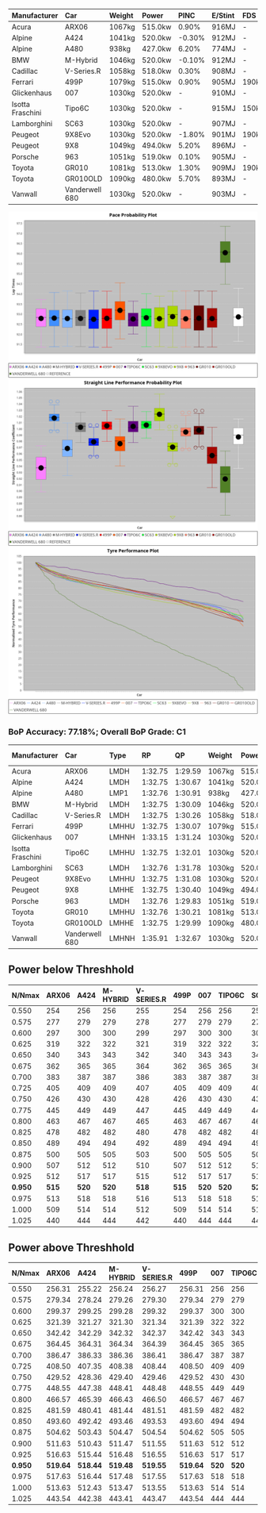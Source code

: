 | Manufacturer     | Car            | Weight | Power   | PINC    | E/Stint | FDS     |
|:-|:-|:-|:-|:-|:-|:-|
| Acura            | ARX06          | 1067kg | 515.0kw | 0.90%   | 916MJ   |    -    |
| Alpine           | A424           | 1041kg | 520.0kw | -0.30%  | 912MJ   |    -    |
| Alpine           | A480           | 938kg  | 427.0kw | 6.20%   | 774MJ   |    -    |
| BMW              | M-Hybrid       | 1046kg | 520.0kw | -0.10%  | 912MJ   |    -    |
| Cadillac         | V-Series.R     | 1058kg | 518.0kw | 0.30%   | 908MJ   |    -    |
| Ferrari          | 499P           | 1079kg | 515.0kw | 0.90%   | 905MJ   | 190kph  |
| Glickenhaus      | 007            | 1030kg | 520.0kw |    -    | 910MJ   |    -    |
| Isotta Fraschini | Tipo6C         | 1030kg | 520.0kw |    -    | 915MJ   | 150kph  |
| Lamborghini      | SC63           | 1030kg | 520.0kw |    -    | 907MJ   |    -    |
| Peugeot          | 9X8Evo         | 1030kg | 520.0kw | -1.80%  | 901MJ   | 190kph  |
| Peugeot          | 9X8            | 1049kg | 494.0kw | 5.20%   | 896MJ   |    -    |
| Porsche          | 963            | 1051kg | 519.0kw | 0.10%   | 905MJ   |    -    |
| Toyota           | GR010          | 1081kg | 513.0kw | 1.30%   | 909MJ   | 190kph  |
| Toyota           | GR010OLD       | 1090kg | 480.0kw | 5.70%   | 893MJ   |    -    |
| Vanwall          | Vanderwell 680 | 1030kg | 520.0kw |    -    | 903MJ   |    -    |

![PACECHART](./IMG/AUTO.png)
![STRAIGHTLINEPERFORMANCECHART](./IMG/AUTO_sp.png)
![TYREPERFORMANCECHART](./IMG/AUTO_tw.png)

### BoP Accuracy: 77.18%; Overall BoP Grade: C1
| Manufacturer     | Car            | Type  | RP      | QP      | Weight | Power¹  | Threshhold | PINC    | Power²   | E/Stint | AVG Vmax  | FDS     | RDLC | L/Stint | BOP-Grade | Model Accuracy | Model Points | Match%  | SimDiff |
|:-|:-|:-|:-|:-|:-|:-|:-|:-|:-|:-|:-|:-|:-|:-|:-|:-|:-|:-|:-|
| Acura            | ARX06          | LMDH  | 1:32.75 | 1:29.59 | 1067kg | 515.0kw | 250.0kph   | 0.90%   | 519.60kw |  916MJ  | 297.14kph |    -    | 1.01 | 39      | -C1       | 100.00%        | 995          | 77.09%  | #       |
| Alpine           | A424           | LMDH  | 1:32.75 | 1:30.67 | 1041kg | 520.0kw | 250.0kph   | -0.30%  | 518.40kw |  912MJ  | 310.97kph |    -    | 1.01 | 39      | -B1       | 100.00%        | 635          | 87.00%  | #       |
| Alpine           | A480           | LMP1  | 1:32.76 | 1:30.91 |  938kg | 427.0kw | 250.0kph   | 6.20%   | 453.50kw |  774MJ  | 302.92kph |    -    | 0.99 | 37      | -A2       | 94.90%         | 707          | 91.69%  | #       |
| BMW              | M-Hybrid       | LMDH  | 1:32.75 | 1:30.09 | 1046kg | 520.0kw | 250.0kph   | -0.10%  | 519.50kw |  912MJ  | 308.50kph |    -    | 1.01 | 39      | -B1       | 100.00%        | 1696         | 86.28%  | #       |
| Cadillac         | V-Series.R     | LMDH  | 1:32.75 | 1:30.26 | 1058kg | 518.0kw | 250.0kph   | 0.30%   | 519.60kw |  908MJ  | 303.11kph |    -    | 1.01 | 39      | -A2       | 88.64%         | 2076         | 94.71%  | #       |
| Ferrari          | 499P           | LMHHU | 1:32.75 | 1:30.07 | 1079kg | 515.0kw | 250.0kph   | 0.90%   | 519.60kw |  905MJ  | 306.82kph | 190kph  | 1.01 | 39      | -A2       | 91.94%         | 2476         | 92.58%  | #       |
| Glickenhaus      | 007            | LMHNH | 1:33.15 | 1:31.24 | 1030kg | 520.0kw | 0.0kph     |    -    | 520.00kw |  910MJ  | 305.34kph |    -    | 0.97 | 39      | ~A1       | 95.63%         | 1510         | 100.00% | ±2.59s  |
| Isotta Fraschini | Tipo6C         | LMHHU | 1:32.75 | 1:32.01 | 1030kg | 520.0kw | 0.0kph     |    -    | 520.00kw |  915MJ  | 309.76kph | 150kph  | 1.07 | 39      | +Ω1       | 100.00%        | 66           | 46.90%  | #       |
| Lamborghini      | SC63           | LMDH  | 1:32.76 | 1:31.78 | 1030kg | 520.0kw | 0.0kph     |    -    | 520.00kw |  907MJ  | 310.03kph |    -    | 1.05 | 39      | -B1       | 100.00%        | 504          | 85.57%  | #       |
| Peugeot          | 9X8Evo         | LMHHU | 1:32.75 | 1:31.08 | 1030kg | 520.0kw | 250.0kph   | -1.80%  | 510.60kw |  901MJ  | 311.85kph | 190kph  | 1.02 | 40      | +B2       | 100.00%        | 249          | 81.50%  | #       |
| Peugeot          | 9X8            | LMHHE | 1:32.75 | 1:30.40 | 1049kg | 494.0kw | 250.0kph   | 5.20%   | 519.70kw |  896MJ  | 302.02kph |    -    | 1.02 | 39      | -B1       | 98.33%         | 2173         | 89.73%  | #       |
| Porsche          | 963            | LMDH  | 1:32.76 | 1:29.83 | 1051kg | 519.0kw | 250.0kph   | 0.10%   | 519.50kw |  905MJ  | 306.66kph |    -    | 1.01 | 39      | -A2       | 90.40%         | 5633         | 93.95%  | #       |
| Toyota           | GR010          | LMHHU | 1:32.76 | 1:30.21 | 1081kg | 513.0kw | 250.0kph   | 1.30%   | 519.70kw |  909MJ  | 305.37kph | 190kph  | 1.01 | 39      | -A2       | 90.11%         | 3235         | 94.10%  | #       |
| Toyota           | GR010OLD       | LMHHE | 1:32.75 | 1:29.99 | 1090kg | 480.0kw | 250.0kph   | 5.70%   | 507.40kw |  893MJ  | 297.27kph |    -    | 1.00 | 39      | -B1       | 99.03%         | 1536         | 89.47%  | #       |
| Vanwall          | Vanderwell 680 | LMHNH | 1:35.91 | 1:32.67 | 1030kg | 520.0kw | 0.0kph     |    -    | 520.00kw |  903MJ  | 296.34kph |    -    | 1.02 | 39      | +Ω2       | 97.68%         | 632          | -52.82% | #       |

## Power below Threshhold
| N/Nmax    | ARX06   | A424    | M-HYBRID | V-SERIES.R | 499P    | 007     | TIPO6C  | SC63    | 9X8EVO  | 9X8     | 963     | GR010   | GR010OLD | VANDERWELL 680 | ​     | RPM      | A480       |
|:-|:-|:-|:-|:-|:-|:-|:-|:-|:-|:-|:-|:-|:-|:-|:-|:-|:-|
|  0.550    |  254    |  256    |  256     |  255       |  254    |  256    |  256    |  256    |  256    |  243    |  256    |  253    |  236     |  256           |  ​    |   --     |  0.00      |
|  0.575    |  277    |  279    |  279     |  278       |  277    |  279    |  279    |  279    |  279    |  266    |  279    |  276    |  258     |  279           |  ​    |   --     |  0.00      |
|  0.600    |  297    |  300    |  300     |  299       |  297    |  300    |  300    |  300    |  300    |  285    |  299    |  296    |  277     |  300           |  ​    |   --     |  0.00      |
|  0.625    |  319    |  322    |  322     |  321       |  319    |  322    |  322    |  322    |  322    |  305    |  321    |  317    |  297     |  322           |  ​    |   --     |  0.00      |
|  0.650    |  340    |  343    |  343     |  342       |  340    |  343    |  343    |  343    |  343    |  326    |  342    |  338    |  317     |  343           |  ​    |   --     |  0.00      |
|  0.675    |  362    |  365    |  365     |  364       |  362    |  365    |  365    |  365    |  365    |  347    |  364    |  360    |  337     |  365           |  ​    |   --     |  0.00      |
|  0.700    |  383    |  387    |  387     |  386       |  383    |  387    |  387    |  387    |  387    |  368    |  386    |  382    |  358     |  387           |  ​    |   --     |  0.00      |
|  0.725    |  405    |  409    |  409     |  407       |  405    |  409    |  409    |  409    |  409    |  389    |  408    |  403    |  378     |  409           |  ​    |   --     |  0.00      |
|  0.750    |  426    |  430    |  430     |  428       |  426    |  430    |  430    |  430    |  430    |  408    |  429    |  424    |  397     |  430           |  ​    |   --     |  0.00      |
|  0.775    |  445    |  449    |  449     |  447       |  445    |  449    |  449    |  449    |  449    |  427    |  448    |  443    |  415     |  449           |  ​    |  5000    |  260.09    |
|  0.800    |  463    |  467    |  467     |  465       |  463    |  467    |  467    |  467    |  467    |  444    |  466    |  461    |  431     |  467           |  ​    |  5500    |  307.10    |
|  0.825    |  478    |  482    |  482     |  480       |  478    |  482    |  482    |  482    |  482    |  458    |  481    |  476    |  445     |  482           |  ​    |  6000    |  342.11    |
|  0.850    |  489    |  494    |  494     |  492       |  489    |  494    |  494    |  494    |  494    |  469    |  493    |  487    |  456     |  494           |  ​    |  6500    |  387.13    |
|  0.875    |  500    |  505    |  505     |  503       |  500    |  505    |  505    |  505    |  505    |  479    |  504    |  498    |  466     |  505           |  ​    |  7000    |  432.14    |
|  0.900    |  507    |  512    |  512     |  510       |  507    |  512    |  512    |  512    |  512    |  486    |  511    |  505    |  472     |  512           |  ​    |  7500    |  443.15    |
|  0.925    |  512    |  517    |  517     |  515       |  512    |  517    |  517    |  517    |  517    |  491    |  516    |  510    |  477     |  517           |  ​    |  8000    |  439.14    |
| **0.950** | **515** | **520** | **520**  | **518**    | **515** | **520** | **520** | **520** | **520** | **494** | **519** | **513** | **480**  | **520**        | **​** | **8500** | **442.15** |
|  0.975    |  513    |  518    |  518     |  516       |  513    |  518    |  518    |  518    |  518    |  492    |  517    |  511    |  478     |  518           |  ​    |  9000    |  221.07    |
|  1.000    |  509    |  514    |  514     |  512       |  509    |  514    |  514    |  514    |  514    |  489    |  513    |  507    |  475     |  514           |  ​    |   --     |  0.00      |
|  1.025    |  440    |  444    |  444     |  442       |  440    |  444    |  444    |  444    |  444    |  422    |  443    |  438    |  410     |  444           |  ​    |   --     |  0.00      |

## Power above Threshhold
| N/Nmax    | ARX06      | A424       | M-HYBRID   | V-SERIES.R | 499P       | 007     | TIPO6C  | SC63    | 9X8EVO     | 9X8        | 963        | GR010      | GR010OLD   | VANDERWELL 680 | ​     | RPM      | A480       |
|:-|:-|:-|:-|:-|:-|:-|:-|:-|:-|:-|:-|:-|:-|:-|:-|:-|:-|
|  0.550    |  256.31    |  255.22    |  256.24    |  256.27    |  256.31    |  256    |  256    |  256    |  251.31    |  256.34    |  256.26    |  256.33    |  250.18    |  256           |  ​    |   --     |  0.00      |
|  0.575    |  279.34    |  278.24    |  279.26    |  279.30    |  279.34    |  279    |  279    |  279    |  274.34    |  279.37    |  279.28    |  279.36    |  273.19    |  279           |  ​    |   --     |  0.00      |
|  0.600    |  299.37    |  299.25    |  299.28    |  299.32    |  299.37    |  300    |  300    |  300    |  295.37    |  299.40    |  299.30    |  299.39    |  293.21    |  300           |  ​    |   --     |  0.00      |
|  0.625    |  321.39    |  321.27    |  321.30    |  321.34    |  321.39    |  322    |  322    |  322    |  316.40    |  321.43    |  321.32    |  321.41    |  314.22    |  322           |  ​    |   --     |  0.00      |
|  0.650    |  342.42    |  342.29    |  342.32    |  342.37    |  342.42    |  343    |  343    |  343    |  337.42    |  342.45    |  342.34    |  342.44    |  335.24    |  343           |  ​    |   --     |  0.00      |
|  0.675    |  364.45    |  364.31    |  364.34    |  364.39    |  364.45    |  365    |  365    |  365    |  358.45    |  364.48    |  364.36    |  364.47    |  356.25    |  365           |  ​    |   --     |  0.00      |
|  0.700    |  386.47    |  386.33    |  386.36    |  386.41    |  386.47    |  387    |  387    |  387    |  380.48    |  386.51    |  386.39    |  386.50    |  377.27    |  387           |  ​    |   --     |  0.00      |
|  0.725    |  408.50    |  407.35    |  408.38    |  408.44    |  408.50    |  409    |  409    |  409    |  401.50    |  408.54    |  408.41    |  408.53    |  399.28    |  409           |  ​    |   --     |  0.00      |
|  0.750    |  429.52    |  428.36    |  429.40    |  429.46    |  429.52    |  430    |  430    |  430    |  422.53    |  429.57    |  429.43    |  429.55    |  419.30    |  430           |  ​    |   --     |  0.00      |
|  0.775    |  448.55    |  447.38    |  448.41    |  448.48    |  448.55    |  449    |  449    |  449    |  441.55    |  448.59    |  448.45    |  448.58    |  438.31    |  449           |  ​    |  5000    |  260.09    |
|  0.800    |  466.57    |  465.39    |  466.43    |  466.50    |  466.57    |  467    |  467    |  467    |  458.57    |  466.62    |  466.47    |  466.60    |  455.32    |  467           |  ​    |  5500    |  307.10    |
|  0.825    |  481.59    |  480.41    |  481.44    |  481.51    |  481.59    |  482    |  482    |  482    |  473.59    |  481.64    |  481.48    |  481.62    |  470.33    |  482           |  ​    |  6000    |  342.11    |
|  0.850    |  493.60    |  492.42    |  493.46    |  493.53    |  493.60    |  494    |  494    |  494    |  485.61    |  493.65    |  493.49    |  493.64    |  482.34    |  494           |  ​    |  6500    |  387.13    |
|  0.875    |  504.62    |  503.43    |  504.47    |  504.54    |  504.62    |  505    |  505    |  505    |  495.62    |  504.67    |  504.50    |  504.65    |  492.35    |  505           |  ​    |  7000    |  432.14    |
|  0.900    |  511.63    |  510.43    |  511.47    |  511.55    |  511.63    |  512    |  512    |  512    |  502.63    |  511.68    |  511.51    |  511.66    |  499.35    |  512           |  ​    |  7500    |  443.15    |
|  0.925    |  516.63    |  515.44    |  516.48    |  516.55    |  516.63    |  517    |  517    |  517    |  507.64    |  516.68    |  516.52    |  516.67    |  504.36    |  517           |  ​    |  8000    |  439.14    |
| **0.950** | **519.64** | **518.44** | **519.48** | **519.55** | **519.64** | **520** | **520** | **520** | **510.64** | **519.69** | **519.52** | **519.67** | **507.36** | **520**        | **​** | **8500** | **442.15** |
|  0.975    |  517.63    |  516.44    |  517.48    |  517.55    |  517.63    |  518    |  518    |  518    |  508.64    |  517.69    |  517.52    |  517.67    |  505.36    |  518           |  ​    |  9000    |  221.07    |
|  1.000    |  513.63    |  512.43    |  513.47    |  513.55    |  513.63    |  514    |  514    |  514    |  505.63    |  513.68    |  513.51    |  513.66    |  502.36    |  514           |  ​    |   --     |  0.00      |
|  1.025    |  443.54    |  442.38    |  443.41    |  443.47    |  443.54    |  444    |  444    |  444    |  436.55    |  443.59    |  443.44    |  443.57    |  433.31    |  444           |  ​    |   --     |  0.00      |
